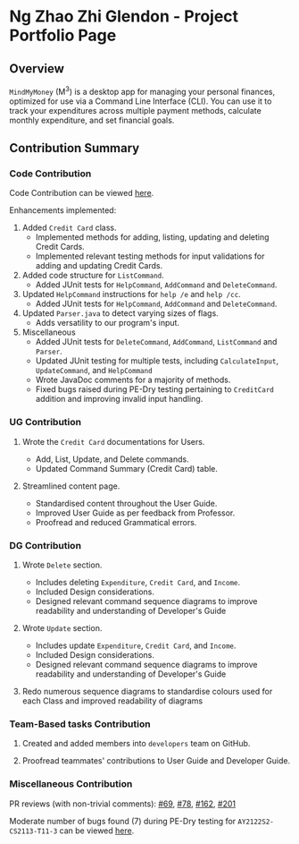 # Ng Zhao Zhi Glendon - Project Portfolio Page

## Overview
`MindMyMoney` (M<sup>3</sup>) is a desktop app for managing your personal finances, optimized for use via a Command Line
Interface (CLI). You can use it to track your expenditures across multiple payment methods, calculate monthly
expenditure, and set financial goals.

## Contribution Summary

### Code Contribution
Code Contribution can be viewed [here](https://nus-cs2113-ay2122s2.github.io/tp-dashboard/?search=glendonnotglen&breakdown=true).

Enhancements implemented:
1. Added `Credit Card` class.
   - Implemented methods for adding, listing, updating and deleting Credit Cards.
   - Implemented relevant testing methods for input validations for adding and updating Credit Cards.
2. Added code structure for `ListCommand`.
   - Added JUnit tests for `HelpCommand`, `AddCommand` and `DeleteCommand`.
3. Updated `HelpCommand` instructions for `help /e` and `help /cc`.
   - Added JUnit tests for `HelpCommand`, `AddCommand` and `DeleteCommand`.
4. Updated `Parser.java` to detect varying sizes of flags.
   - Adds versatility to our program's input.
5. Miscellaneous
    - Added JUnit tests for `DeleteCommand`, `AddCommand`, `ListCommand` and `Parser`.
    - Updated JUnit testing for multiple tests, including `CalculateInput`, `UpdateCommand`, and `HelpCommand`
    - Wrote JavaDoc comments for a majority of methods.
    - Fixed bugs raised during PE-Dry testing pertaining to `CreditCard` addition and improving invalid input handling.

### UG Contribution
1. Wrote the `Credit Card` documentations for Users.
    - Add, List, Update, and Delete commands.
    - Updated Command Summary (Credit Card) table.
    
2. Streamlined content page.
    - Standardised content throughout the User Guide.
    - Improved User Guide as per feedback from Professor.
    - Proofread and reduced Grammatical errors.

### DG Contribution
1. Wrote `Delete` section.
    - Includes deleting `Expenditure`, `Credit Card`, and `Income`.
    - Included Design considerations.
    - Designed relevant command sequence diagrams to improve readability and understanding of Developer's Guide

2. Wrote `Update` section.
   - Includes update `Expenditure`, `Credit Card`, and `Income`. 
   - Included Design considerations.
   - Designed relevant command sequence diagrams to improve readability and understanding of Developer's Guide

3. Redo numerous sequence diagrams to standardise colours used for each Class and improved readability of diagrams

### Team-Based tasks Contribution
1. Created and added members into `developers` team on GitHub.

2. Proofread teammates' contributions to User Guide and Developer Guide.


### Miscellaneous Contribution
PR reviews (with non-trivial comments):
[#69](https://github.com/AY2122S2-CS2113T-T10-4/tp/pull/69), [#78](https://github.com/AY2122S2-CS2113T-T10-4/tp/pull/78),
[#162](https://github.com/AY2122S2-CS2113T-T10-4/tp/pull/162), [#201](https://github.com/AY2122S2-CS2113T-T10-4/tp/pull/201)

Moderate number of bugs found (7) during PE-Dry testing for `AY2122S2-CS2113-T11-3` can be viewed [here](https://github.com/glendonnotglen/ped/issues).